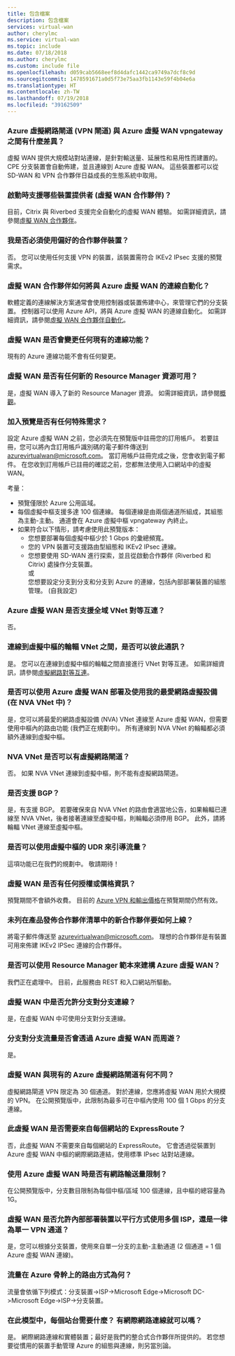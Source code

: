 ```yaml
---
title: 包含檔案
description: 包含檔案
services: virtual-wan
author: cherylmc
ms.service: virtual-wan
ms.topic: include
ms.date: 07/18/2018
ms.author: cherylmc
ms.custom: include file
ms.openlocfilehash: d059cab5668eef8d4dafc1442ca9749a7dcf8c9d
ms.sourcegitcommit: 1478591671a0d5f73e75aa3fb1143e59f4b04e6a
ms.translationtype: HT
ms.contentlocale: zh-TW
ms.lasthandoff: 07/19/2018
ms.locfileid: "39162509"
---
```

### <a name="what-is-the-difference-between-an-azure-virtual-network-gateway-vpn-gateway-and-an-azure-virtual-wan-vpngateway"></a>Azure 虛擬網路閘道 (VPN 閘道) 與 Azure 虛擬 WAN vpngateway 之間有什麼差異？

虛擬 WAN 提供大規模站對站連線，是針對輸送量、延展性和易用性而建置的。 CPE 分支裝置會自動佈建，並且連線到 Azure 虛擬 WAN。 這些裝置都可以從 SD-WAN 和 VPN 合作夥伴日益成長的生態系統中取用。

### <a name="which-device-providers-virtual-wan-partners-are-supported-at-launch-time"></a>啟動時支援哪些裝置提供者 (虛擬 WAN 合作夥伴)？ 

目前，Citrix 與 Riverbed 支援完全自動化的虛擬 WAN 體驗。 如需詳細資訊，請參閱[虛擬 WAN 合作夥伴](https://aka.ms/virtualwan)。

### <a name="am-i-required-to-use-a-preferred-partner-device"></a>我是否必須使用偏好的合作夥伴裝置？

否。 您可以使用任何支援 VPN 的裝置，該裝置需符合 IKEv2 IPsec 支援的預覽需求。

### <a name="how-do-virtual-wan-partners-automate-connectivity-with-azure-virtual-wan"></a>虛擬 WAN 合作夥伴如何將與 Azure 虛擬 WAN 的連線自動化？

軟體定義的連線解決方案通常會使用控制器或裝置佈建中心，來管理它們的分支裝置。 控制器可以使用 Azure API，將與 Azure 虛擬 WAN 的連線自動化。 如需詳細資訊，請參閱[虛擬 WAN 合作夥伴自動化](../articles/virtual-wan/virtual-wan-configure-automation-providers.md)。

### <a name="does-virtual-wan-change-any-existing-connectivity-features"></a>虛擬 WAN 是否會變更任何現有的連線功能？   

現有的 Azure 連線功能不會有任何變更。

### <a name="are-there-new-resource-manager-resources-available-for-virtual-wan"></a>虛擬 WAN 是否有任何新的 Resource Manager 資源可用？
  
是，虛擬 WAN 導入了新的 Resource Manager 資源。 如需詳細資訊，請參閱[概觀](https://go.microsoft.com/fwlink/p/?LinkId=2004389)。

### <a name="are-there-any-special-requirements-to-join-the-preview"></a>加入預覽是否有任何特殊需求？ 

設定 Azure 虛擬 WAN 之前，您必須先在預覽版中註冊您的訂用帳戶。 若要註冊，您可以將內含訂用帳戶識別碼的電子郵件傳送到 <azurevirtualwan@microsoft.com>。 當訂用帳戶註冊完成之後，您會收到電子郵件。 在您收到訂用帳戶已註冊的確認之前，您都無法使用入口網站中的虛擬 WAN。

考量：

* 預覽僅限於 Azure 公用區域。
* 每個虛擬中樞支援多達 100 個連線。 每個連線是由兩個通道所組成，其組態為主動-主動。 通道會在 Azure 虛擬中樞 vpngateway 內終止。
* 如果符合以下情形，請考慮使用此預覽版本：
  * 您想要部署每個虛擬中樞少於 1 Gbps 的彙總頻寬。
  * 您的 VPN 裝置可支援路由型組態和 IKEv2 IPsec 連線。
  * 您想要使用 SD-WAN 進行探索，並且從啟動合作夥伴 (Riverbed 和 Citrix) 處操作分支裝置。<br>或<br>您想要設定分支到分支和分支到 Azure 的連線，包括內部部署裝置的組態管理。 (自我設定)

### <a name="is-global-vnet-peering-supported-with-azure-virtual-wan"></a>Azure 虛擬 WAN 是否支援全域 VNet 對等互連？ 

 否。

### <a name="can-spoke-vnets-connected-to-a-virtual-hub-communicate-with-each-other"></a>連線到虛擬中樞的輪輻 VNet 之間，是否可以彼此通訊？

是。 您可以在連線到虛擬中樞的輪輻之間直接進行 VNet 對等互連。 如需詳細資訊，請參閱[虛擬網路對等互連](../articles/virtual-network/virtual-network-peering-overview.md)。

### <a name="can-i-deploy-and-use-my-favorite-network-virtual-appliance-in-an-nva-vnet-with-azure-virtual-wan"></a>是否可以使用 Azure 虛擬 WAN 部署及使用我的最愛網路虛擬設備 (在 NVA VNet 中)？

是，您可以將最愛的網路虛擬設備 (NVA) VNet 連線至 Azure 虛擬 WAN，但需要使用中樞內的路由功能 (我們正在規劃中)。 所有連線到 NVA VNet 的輪輻都必須額外連線到虛擬中樞。 

### <a name="can-an-nva-vnet-have-a-virtual-network-gateway"></a>NVA VNet 是否可以有虛擬網路閘道？

否。 如果 NVA VNet 連線到虛擬中樞，則不能有虛擬網路閘道。 

### <a name="is-there-support-for-bgp"></a>是否支援 BGP？

是，有支援 BGP。 若要確保來自 NVA VNet 的路由會適當地公告，如果輪輻已連線至 NVA VNet，後者接著連線至虛擬中樞，則輪輻必須停用 BGP。 此外，請將輪輻 VNet 連線至虛擬中樞。

### <a name="can-i-direct-traffic-using-udr-in-the-virtual-hub"></a>是否可以使用虛擬中樞的 UDR 來引導流量？

這項功能已在我們的規劃中。 敬請期待！

### <a name="is-there-any-licensing-or-pricing-information-for-virtual-wan"></a>虛擬 WAN 是否有任何授權或價格資訊？
 
預覽期間不會額外收費。 目前的 [Azure VPN 和輸出價格](https://azure.microsoft.com/pricing/details/vpn-gateway/)在預覽期間仍然有效。

### <a name="how-do-new-partners-that-are-not-listed-in-your-launch-partner-list-get-onboarded"></a>未列在產品發佈合作夥伴清單中的新合作夥伴要如何上線？

將電子郵件傳送至 azurevirtualwan@microsoft.com。 理想的合作夥伴是有裝置可用來佈建 IKEv2 IPSec 連線的合作夥伴。

### <a name="is-it-possible-to-construct-azure-virtual-wan-with-a-resource-manager-template"></a>是否可以使用 Resource Manager 範本來建構 Azure 虛擬 WAN？

我們正在處理中。 目前，此服務由 REST 和入口網站所驅動。

### <a name="is-branch-to-branch-connectivity-allowed-in-virtual-wan"></a>虛擬 WAN 中是否允許分支對分支連線？

是，在虛擬 WAN 中可使用分支對分支連線。

### <a name="does-branch-to-branch-traffic-traverse-through-the-azure-virtual-wan"></a>分支對分支流量是否會透過 Azure 虛擬 WAN 而周遊？

是。

### <a name="how-is-virtual-wan-different-from-the-existing-azure-virtual-network-gateway"></a>虛擬 WAN 與現有的 Azure 虛擬網路閘道有何不同？

虛擬網路閘道 VPN 限定為 30 個通道。 對於連線，您應將虛擬 WAN 用於大規模的 VPN。 在公開預覽版中，此限制為最多可在中樞內使用 100 個 1 Gbps 的分支連線。

### <a name="does-this-virtual-wan-require-expressroute-from-each-site"></a>此虛擬 WAN 是否需要來自每個網站的 ExpressRoute？

否，此虛擬 WAN 不需要來自每個網站的 ExpressRoute。 它會透過從裝置到 Azure 虛擬 WAN 中樞的網際網路連結，使用標準 IPsec 站對站連線。

### <a name="is-there-a-network-throughput-limit-when-using-azure-virtual-wan"></a>使用 Azure 虛擬 WAN 時是否有網路輸送量限制？

在公開預覽版中，分支數目限制為每個中樞/區域 100 個連線，且中樞的總容量為 1G。

### <a name="does-virtual-wan-allow-the-on-premises-device-to-utilize-multiple-isps-in-parallel-or-is-it-always-a-single-vpn-tunnel"></a>虛擬 WAN 是否允許內部部署裝置以平行方式使用多個 ISP，還是一律為單一 VPN 通道？

是，您可以根據分支裝置，使用來自單一分支的主動-主動通道 (2 個通道 = 1 個 Azure 虛擬 WAN 連線)。

### <a name="how-is-traffic-is-routed-on-the-azure-backbone"></a>流量在 Azure 骨幹上的路由方式為何？

流量會依循下列模式：分支裝置->ISP->Microsoft Edge->Microsoft DC->Microsoft Edge->ISP->分支裝置。

### <a name="in-this-model-what-do-you-need-at-each-site-just-an-internet-connection"></a>在此模型中，每個站台需要什麼？ 有網際網路連線就可以嗎？

是。 網際網路連線和實體裝置；最好是我們的整合式合作夥伴所提供的。 若您想要從慣用的裝置手動管理 Azure 的組態與連線，則另當別論。